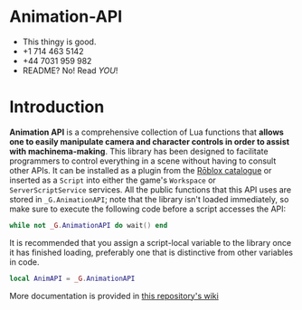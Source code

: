 # Animation-API
* This thingy is good.
* +1 714 463 5142
* +44 7031 959 982
* README?  No!  Read *YOU*!

# Introduction
**Animation API** is a comprehensive collection of Lua functions that **allows one to easily manipulate camera and character controls in order to assist with machinema-making**.  This library has been designed to facilitate programmers to control everything in a scene without having to consult other APIs.  It can be installed as a plugin from the [Rōblox catalogue](https://www.roblox.com/catalog/2723483316/redirect) or inserted as a `Script` into either the game's `Workspace` or `ServerScriptService` services.  All the public functions that this API uses are stored in ``_G.AnimationAPI``; note that the library isn't loaded immediately, so make sure to execute the following code before a script accesses the API:
```lua
while not _G.AnimationAPI do wait() end
```
It is recommended that you assign a script-local variable to the library once it has finished loading, preferably one that is distinctive from other variables in code.
```lua
local AnimAPI = _G.AnimationAPI
```

More documentation is provided in [this repository's wiki](https://github.com/Windows81/Animation-API/wiki)
